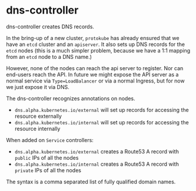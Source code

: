 # dns-controller

dns-controller creates DNS records.

In the bring-up of a new cluster, `protokube` has already ensured that we have 
an `etcd` cluster and an `apiserver`.  It also sets up DNS records for the 
`etcd` nodes (this is a much simpler problem, because we have a 1:1 mapping 
from an `etcd` node to a DNS name.)

However, none of the nodes can reach the api server to register.  Nor can 
end-users reach the API.  In future we might expose the API server as a normal
service via `Type=LoadBalancer` or via a normal Ingress, but for now we just
expose it via DNS.

The dns-controller recognizes annotations on nodes.

* `dns.alpha.kubernetes.io/external` will set up records for accessing the 
  resource externally
* `dns.alpha.kubernetes.io/internal` will set up records for accessing the 
  resource internally

When added on `Service` controllers:

* `dns.alpha.kubernetes.io/external` creates a Route53 A record with `public` 
  IPs of all the nodes
* `dns.alpha.kubernetes.io/internal` creates a Route53 A record with `private` 
  IPs of all the nodes

The syntax is a comma separated list of fully qualified domain names.
